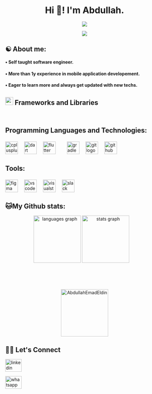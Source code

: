 <h1 align="center">Hi 👋! I'm Abdullah.</h1>
<p align="center">
   <a href=""><img src="https://readme-typing-svg.herokuapp.com?font=Fira+Code&size=25&pause=1000&color=22F727&width=435&lines=Software+Engineer..."></a>
</p>
<p align="center">
   <a href=""><img src="https://readme-typing-svg.herokuapp.com?font=Fira+Code&size=25&pause=1000&color=22F727&width=435&lines=Flutter+Developer+:)"></a>
</p>

<h2 align="left">☯️ About me:</h2>
  <h4 align="left">• Self taught software engineer.</h4>
  <h4 align="left">• More than 1y experience in mobile application developement.</h4>
  <h4 align="left">• Eager to learn more and always get updated with new techs.</h4>

  ## <img src="https://media2.giphy.com/media/QssGEmpkyEOhBCb7e1/giphy.gif?cid=ecf05e47a0n3gi1bfqntqmob8g9aid1oyj2wr3ds3mg700bl&rid=giphy.gif" width ="25"> Frameworks and Libraries
</br>
<h2 align="left">Programming Languages and Technologies:</h2>

###

<div align="left">
  <img src="https://cdn.jsdelivr.net/gh/devicons/devicon/icons/cplusplus/cplusplus-original.svg" height="40" alt="cplusplus logo"  />
  <img width="12" />
  <img src="https://cdn.jsdelivr.net/gh/devicons/devicon/icons/dart/dart-original.svg" height="40" alt="dart logo"  />
  <img width="12" />
  <img src="https://cdn.jsdelivr.net/gh/devicons/devicon/icons/flutter/flutter-original.svg" height="40" alt="flutter logo"  />
  <img width="12" />
  <img width="12" />
  <img src="https://cdn.jsdelivr.net/gh/devicons/devicon/icons/gradle/gradle-original.svg" height="40" alt="gradle logo"  />
  <img width="12" />
  <img src="https://cdn.jsdelivr.net/gh/devicons/devicon/icons/git/git-original.svg" height="40" alt="git logo"  />
  <img width="12" />
  <img src="https://cdn.jsdelivr.net/gh/devicons/devicon/icons/github/github-original.svg" height="40" alt="github logo"  />
</div>

<h2 align="left">Tools:</h2>

###

<div align="left">
   
  <img src="https://cdn.jsdelivr.net/gh/devicons/devicon/icons/figma/figma-original.svg" height="40" alt="figma logo"  />
  <img width="12" />
  <img src="https://cdn.jsdelivr.net/gh/devicons/devicon/icons/vscode/vscode-original.svg" height="40" alt="vscode logo"  />
  <img width="12" />
  <img src="https://cdn.jsdelivr.net/gh/devicons/devicon/icons/visualstudio/visualstudio-plain.svg" height="40" alt="visualstudio logo"  />
  <img width="12" />
  <img src="https://cdn.jsdelivr.net/gh/devicons/devicon/icons/slack/slack-original.svg" height="40" alt="slack logo"  />
</div>

###
###
## 🐱My Github stats:

<div align="center">
   <img src="https://github-readme-stats.vercel.app/api/top-langs?username=AbdullahEmadEldin&locale=en&hide_title=false&layout=compact&card_width=320&langs_count=5&theme=dracula&hide_border=false&order=2" height="150" alt="languages graph" style="margin-bottom: 20px;" />
  
 <img src="https://github-readme-stats.vercel.app/api?username=AbdullahEmadEldin&hide_title=false&hide_rank=false&show_icons=true&include_all_commits=true&count_private=true&disable_animations=false&theme=dracula&locale=en&hide_border=false&order=1" height="150" alt="stats graph" style="margin-right: 20px; margin-bottom: 50px;" />
  
  <p><img align="center" src="https://github-readme-streak-stats.herokuapp.com/?user=AbdullahEmadEldin&theme=dracula&disable_animations=false"  height="150" alt="AbdullahEmadEldin" style="margin-top: 20px;" /></p>
</div>




## 🙋‍♀️ Let's Connect


<p align="left">
<a href="https://www.linkedin.com/in/dev-abdullahemad/" target="blank"><img align="center" src="https://raw.githubusercontent.com/maurodesouza/profile-readme-generator/master/src/assets/icons/social/linkedin/default.svg" width="52" height="40" alt="linkedin logo" /></a>

<a href="https://wa.me/+201008233760" target="blank"><img align="center" src="https://raw.githubusercontent.com/maurodesouza/profile-readme-generator/master/src/assets/icons/social/whatsapp/default.svg" width="52" height="40" alt="whatsapp logo" /></a>
</p>
